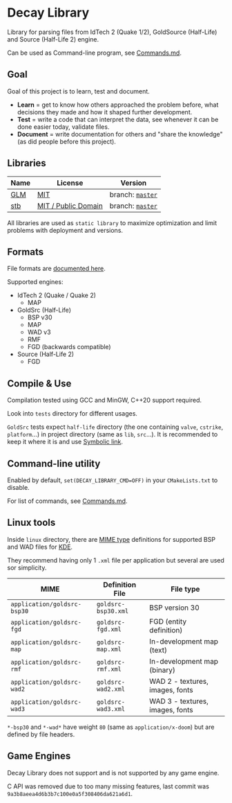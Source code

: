 # Decay Library

Library for parsing files from IdTech 2 (Quake 1/2), GoldSource (Half-Life) and Source (Half-Life 2) engine.

Can be used as Command-line program, see [Commands.md](Commands.md).

## Goal

Goal of this project is to learn, test and document.

- **Learn** = get to know how others approached the problem before, what decisions they made and how it shaped further development.
- **Test** = write a code that can interpret the data, see whenever it can be done easier today, validate files.
- **Document** = write documentation for others and "share the knowledge" (as did people before this project).

## Libraries

| Name                                   | License                                                                    | Version                                                         |
|----------------------------------------|----------------------------------------------------------------------------|-----------------------------------------------------------------|
| [GLM](https://glm.g-truc.net)          | [MIT](https://glm.g-truc.net/copying.txt)                                  | branch: [`master`](https://github.com/g-truc/glm/tree/master)   |
| [stb](https://github.com/nothings/stb) | [MIT / Public Domain](https://github.com/nothings/stb/blob/master/LICENSE) | branch: [`master`](https://github.com/nothings/stb/tree/master) |

All libraries are used as `static library` to maximize optimization and limit problems with deployment and versions.

## Formats

File formats are [documented here](docs/README.md).

Supported engines:
- IdTech 2 (Quake / Quake 2)
  - MAP
- GoldSrc (Half-Life)
  - BSP v30
  - MAP
  - WAD v3
  - RMF
  - FGD (backwards compatible)
- Source (Half-Life 2)
  - FGD
      
## Compile & Use

Compilation tested using GCC and MinGW, C++20 support required.

Look into `tests` directory for different usages.

`GoldSrc` tests expect `half-life` directory (the one containing `valve`, `cstrike`, `platform`...) in project directory (same as `lib`, `src`...).
It is recommended to keep it where it is and use [Symbolic link](https://en.wikipedia.org/wiki/Symbolic_link).

## Command-line utility

Enabled by default, `set(DECAY_LIBRARY_CMD=OFF)` in your `CMakeLists.txt` to disable.

For list of commands, see [Commands.md](Commands.md).

## Linux tools

Inside `linux` directory, there are [MIME type](https://en.wikipedia.org/wiki/Media_type#Mime.types) definitions for supported BSP and WAD files for [KDE](https://kde.org/).

They recommend having only 1 `.xml` file per application but several are used sor simplicity.

| MIME                        | Definition File     | File type                       |
|-----------------------------|---------------------|---------------------------------|
| `application/goldsrc-bsp30` | `goldsrc-bsp30.xml` | BSP version 30                  |
| `application/goldsrc-fgd`   | `goldsrc-fgd.xml`   | FGD (entity definition)         |
| `application/goldsrc-map`   | `goldsrc-map.xml`   | In-development map (text)       |
| `application/goldsrc-rmf`   | `goldsrc-rmf.xml`   | In-development map (binary)     |
| `application/goldsrc-wad2`  | `goldsrc-wad2.xml`  | WAD 2 - textures, images, fonts |
| `application/goldsrc-wad3`  | `goldsrc-wad3.xml`  | WAD 3 - textures, images, fonts |

`*-bsp30` and `*-wad*` have weight `80` (same as `application/x-doom`) but are defined by file headers.

## Game Engines

Decay Library does not support and is not supported by any game engine.

C API was removed due to too many missing features, last commit was `9a3b8aeea4d6b3b7c100e0a5f308406da621a6d1`.

